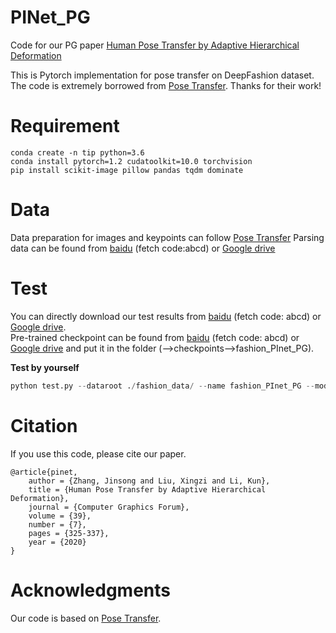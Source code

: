 # PINet_PG
Code for our PG paper [Human Pose Transfer by Adaptive Hierarchical Deformation](http://cic.tju.edu.cn/faculty/likun/pg2020.pdf)

This is Pytorch implementation for pose transfer on DeepFashion dataset. The code is extremely borrowed from [Pose Transfer](https://github.com/tengteng95/Pose-Transfer). Thanks for their work!

# Requirement
```
conda create -n tip python=3.6
conda install pytorch=1.2 cudatoolkit=10.0 torchvision
pip install scikit-image pillow pandas tqdm dominate 
```



# Data

Data preparation for images and keypoints can follow [Pose Transfer](https://github.com/tengteng95/Pose-Transfer)
Parsing data can be found from [baidu](https://pan.baidu.com/s/1Ic8sIY-eYhGnIoZdDlhgxA) (fetch code:abcd) or [Google drive](https://drive.google.com/file/d/1xwm5cOrj2LSAp8H1wA4_YqK32pCtnXir/view?usp=sharing)

# Test
You can directly download our test results from [baidu](https://pan.baidu.com/s/15tcKgRV12NGByIrr4qoqDw) (fetch code: abcd) or [Google drive](https://drive.google.com/file/d/1r8ebcw3IW7-3AKGkJtcW03ckMVWeAYGZ/view?usp=sharing).<br>
Pre-trained checkpoint can be found from [baidu](https://pan.baidu.com/s/1Orvpt42lV-R2uzI-10q3_A) (fetch code: abcd) or [Google drive](https://drive.google.com/file/d/1xwm5cOrj2LSAp8H1wA4_YqK32pCtnXir/view?usp=sharing) and put it in the folder (-->checkpoints-->fashion_PInet_PG).

**Test by yourself** <br>

```python
python test.py --dataroot ./fashion_data/ --name fashion_PInet_PG --model PInet --phase test --dataset_mode keypoint --norm instance --batchSize 1 --resize_or_crop no --gpu_ids 0 --BP_input_nc 18 --no_flip --which_model_netG PInet --checkpoints_dir ./checkpoints --pairLst ./fashion_data/fasion-resize-pairs-test.csv --which_epoch latest --results_dir ./results
```



# Citation

If you use this code, please cite our paper.

```
@article{pinet,
	author = {Zhang, Jinsong and Liu, Xingzi and Li, Kun},
	title = {Human Pose Transfer by Adaptive Hierarchical Deformation},
	journal = {Computer Graphics Forum},
	volume = {39},
	number = {7},
	pages = {325-337},
	year = {2020}
}
```



# Acknowledgments

Our code is based on [Pose Transfer](https://github.com/tengteng95/Pose-Transfer).
